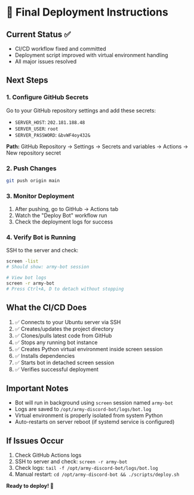# 🚀 Final Deployment Instructions

## Current Status ✅
- CI/CD workflow fixed and committed
- Deployment script improved with virtual environment handling
- All major issues resolved

## Next Steps

### 1. Configure GitHub Secrets
Go to your GitHub repository settings and add these secrets:

- `SERVER_HOST`: `202.181.188.48`
- `SERVER_USER`: `root`
- `SERVER_PASSWORD`: `&bvWF4oy432&`

**Path:** GitHub Repository → Settings → Secrets and variables → Actions → New repository secret

### 2. Push Changes
```bash
git push origin main
```

### 3. Monitor Deployment
1. After pushing, go to GitHub → Actions tab
2. Watch the "Deploy Bot" workflow run
3. Check the deployment logs for success

### 4. Verify Bot is Running
SSH to the server and check:
```bash
screen -list
# Should show: army-bot session

# View bot logs
screen -r army-bot
# Press Ctrl+A, D to detach without stopping
```

## What the CI/CD Does
1. ✅ Connects to your Ubuntu server via SSH
2. ✅ Creates/updates the project directory
3. ✅ Clones/pulls latest code from GitHub
4. ✅ Stops any running bot instance
5. ✅ Creates Python virtual environment inside screen session
6. ✅ Installs dependencies
7. ✅ Starts bot in detached screen session
8. ✅ Verifies successful deployment

## Important Notes
- Bot will run in background using `screen` session named `army-bot`
- Logs are saved to `/opt/army-discord-bot/logs/bot.log`
- Virtual environment is properly isolated from system Python
- Auto-restarts on server reboot (if systemd service is configured)

## If Issues Occur
1. Check GitHub Actions logs
2. SSH to server and check: `screen -r army-bot`
3. Check logs: `tail -f /opt/army-discord-bot/logs/bot.log`
4. Manual restart: `cd /opt/army-discord-bot && ./scripts/deploy.sh`

**Ready to deploy! 🎯**

